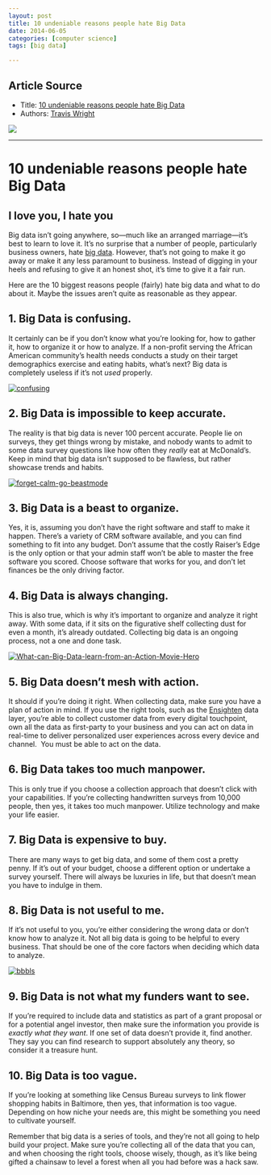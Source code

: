 ```yaml
---
layout: post
title: 10 undeniable reasons people hate Big Data
date: 2014-06-05
categories: [computer science]
tags: [big data]

---
```


## Article Source
* Title: [10 undeniable reasons people hate Big Data](http://technorati.com/10-undeniable-reasons-people-hate-big-data/)
* Authors: [Travis Wright](http://technorati.com/author/teedubya/)

[![](http://sungsoo.github.com/images/hate-big-data.png)](http://sungsoo.github.com/images/hate-big-data.png)

---

# 10 undeniable reasons people hate Big Data 

## I love you, I hate you

Big data isn’t going anywhere, so—much like an arranged marriage—it’s
best to learn to love it. It’s no surprise that a number of people,
particularly business owners, hate [big
data](http://bit.ly/big-data-management). However, that’s not going to
make it go away or make it any less paramount to business. Instead of
digging in your heels and refusing to give it an honest shot, it’s time
to give it a fair run.

Here are the 10 biggest reasons people (fairly) hate big data and what
to do about it. Maybe the issues aren’t quite as reasonable as they
appear.

## 1. Big Data is confusing.

It certainly can be if you don’t know what you’re looking for, how to
gather it, how to organize it or how to analyze. If a non-profit serving
the African American community’s health needs conducts a study on their
target demographics exercise and eating habits, what’s next? Big data is
completely useless if it’s not *used* properly.

[![confusing](http://technorati.com/wp-content/uploads/2014/05/confusing1.gif)](http://technorati.com/wp-content/uploads/2014/05/confusing1.gif)

## 2. Big Data is impossible to keep accurate.

The reality is that big data is never 100 percent accurate. People lie
on surveys, they get things wrong by mistake, and nobody wants to admit
to some data survey questions like how often they *really* eat at
McDonald’s. Keep in mind that big data isn’t supposed to be flawless,
but rather showcase trends and habits.

[![forget-calm-go-beastmode](http://technorati.com/wp-content/uploads/2014/05/forget-calm-go-beastmode-257x300.png)](http://technorati.com/wp-content/uploads/2014/05/forget-calm-go-beastmode.png)

## 3. Big Data is a beast to organize.

Yes, it is, assuming you don’t have the right software and staff to make
it happen. There’s a variety of CRM software available, and you can find
something to fit into any budget. Don’t assume that the costly Raiser’s
Edge is the only option or that your admin staff won’t be able to master
the free software you scored. Choose software that works for you, and
don’t let finances be the only driving factor.

## 4. Big Data is always changing.

This is also true, which is why it’s important to organize and analyze
it right away. With some data, if it sits on the figurative shelf
collecting dust for even a month, it’s already outdated. Collecting big
data is an ongoing process, not a one and done task.

[![What-can-Big-Data-learn-from-an-Action-Movie-Hero](http://technorati.com/wp-content/uploads/2014/05/What-can-Big-Data-learn-from-an-Action-Movie-Hero-300x206.jpg)](http://technorati.com/wp-content/uploads/2014/05/What-can-Big-Data-learn-from-an-Action-Movie-Hero.jpg)

## 5. Big Data doesn’t mesh with action.

It should if you’re doing it right. When collecting data, make sure you
have a plan of action in mind. If you use the right tools, such as the
[Ensighten](http://www.ensighten.com) data layer, you’re able to collect
customer data from every digital touchpoint, own all the data as
first-party to your business and you can act on data in real-time to
deliver personalized user experiences across every device and channel.
 You must be able to act on the data.

## 6. Big Data takes too much manpower.

This is only true if you choose a collection approach that doesn’t click
with your capabilities. If you’re collecting handwritten surveys from
10,000 people, then yes, it takes too much manpower. Utilize technology
and make your life easier.

## 7. Big Data is expensive to buy.

There are many ways to get big data, and some of them cost a pretty
penny. If it’s out of your budget, choose a different option or
undertake a survey yourself. There will always be luxuries in life, but
that doesn’t mean you have to indulge in them.

## 8. Big Data is not useful to me.

If it’s not useful to you, you’re either considering the wrong data or
don’t know how to analyze it. Not all big data is going to be helpful to
every business. That should be one of the core factors when deciding
which data to analyze.

[![bbbls](http://technorati.com/wp-content/uploads/2014/05/bbbls.gif)](http://technorati.com/wp-content/uploads/2014/05/bbbls.gif)

## 9. Big Data is not what my funders want to see.

If you’re required to include data and statistics as part of a grant
proposal or for a potential angel investor, then make sure the
information you provide is *exactly what they want*. If one set of data
doesn’t provide it, find another. They say you can find research to
support absolutely any theory, so consider it a treasure hunt.

## 10. Big Data is too vague.

If you’re looking at something like Census Bureau surveys to link flower
shopping habits in Baltimore, then yes, that information is too vague.
Depending on how niche your needs are, this might be something you need
to cultivate yourself.

Remember that big data is a series of tools, and they’re not all going
to help build your project. Make sure you’re collecting all of the data
that you can, and when choosing the right tools, choose wisely, though,
as it’s like being gifted a chainsaw to level a forest when all you had
before was a hack saw.